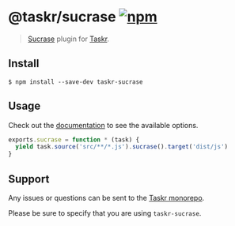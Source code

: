# @taskr/sucrase [![npm](https://img.shields.io/npm/v/taskr-sucrase.svg)](https://npmjs.org/package/taskr-sucrase)

> [Sucrase](https://github.com/alangpierce/sucrase/) plugin for [Taskr](https://github.com/lukeed/taskr).


## Install

```
$ npm install --save-dev taskr-sucrase
```

## Usage

Check out the [documentation](https://github.com/alangpierce/sucrase) to see the available options.

```js
exports.sucrase = function * (task) {
  yield task.source('src/**/*.js').sucrase().target('dist/js')
}
```

## Support

Any issues or questions can be sent to the [Taskr monorepo](https://github.com/lukeed/taskr/issues/new).

Please be sure to specify that you are using `taskr-sucrase`.
